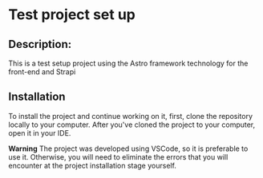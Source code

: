 # Test project set up
  ## Description:
  This is a test setup project using the Astro framework technology for the front-end and Strapi

  ## Installation
  To install the project and continue working on it, first, clone the repository locally to your computer. 
  After you've cloned the project to your computer, open it in your IDE.
  
  **Warning** The project was developed using VSCode, so it is preferable to use it. Otherwise, you will need to eliminate the errors that you will encounter at the project installation stage yourself.
  
  
